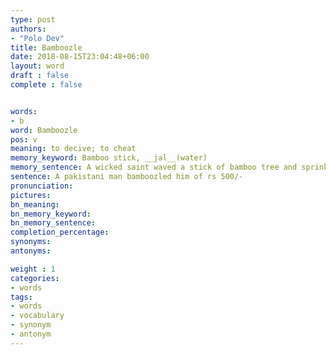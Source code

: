 ```yaml
---
type: post
authors:
- "Polo Dev"
title: Bamboozle
date: 2018-08-15T23:04:48+06:00
layout: word
draft : false
complete : false


words:
- b
word: Bamboozle
pos: v
meaning: to decive; to cheat
memory_keyword: Bamboo stick, __jal__(water)
memory_sentence: A wicked saint waved a stick of bamboo tree and sprinkled water on the people and cheated them
sentence: A pakistani man bamboozled him of rs 500/-
pronunciation:
pictures:
bn_meaning: 
bn_memory_keyword: 
bn_memory_sentence:
completion_percentage:
synonyms:
antonyms:

weight : 1
categories:
- words
tags:
- words
- vocabulary
- synonym
- antonym
---
```

